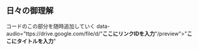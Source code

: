 ## 日々の御理解

コードのこの部分を随時追加していく
data-audio="ttps://drive.google.com/file/d/"**ここにリンクIDを入力**"/preview">"**ここにタイトルを入力**"
